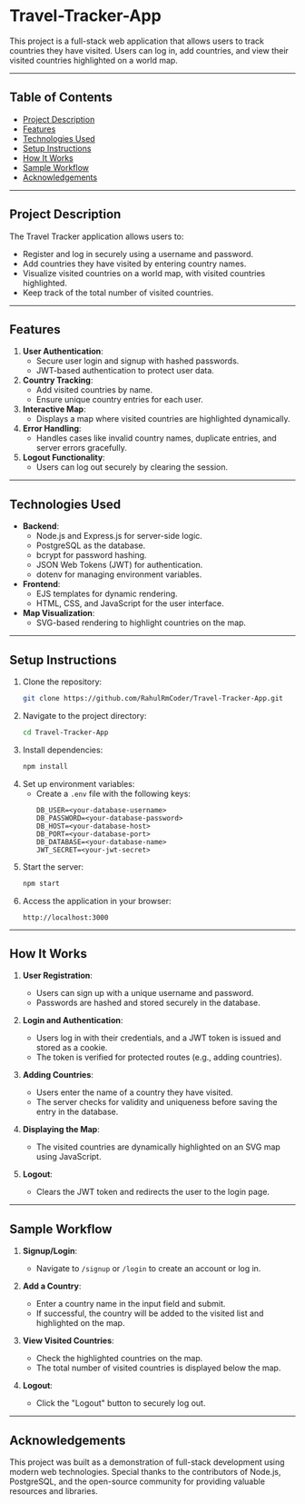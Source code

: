 # Travel-Tracker-App

This project is a full-stack web application that allows users to track countries they have visited. Users can log in, add countries, and view their visited countries highlighted on a world map.

---

## Table of Contents
- [Project Description](#project-description)
- [Features](#features)
- [Technologies Used](#technologies-used)
- [Setup Instructions](#setup-instructions)
- [How It Works](#how-it-works)
- [Sample Workflow](#sample-workflow)
- [Acknowledgements](#acknowledgements)

---

## Project Description
The Travel Tracker application allows users to:
- Register and log in securely using a username and password.
- Add countries they have visited by entering country names.
- Visualize visited countries on a world map, with visited countries highlighted.
- Keep track of the total number of visited countries.

---

## Features
1. **User Authentication**:
   - Secure user login and signup with hashed passwords.
   - JWT-based authentication to protect user data.
2. **Country Tracking**:
   - Add visited countries by name.
   - Ensure unique country entries for each user.
3. **Interactive Map**:
   - Displays a map where visited countries are highlighted dynamically.
4. **Error Handling**:
   - Handles cases like invalid country names, duplicate entries, and server errors gracefully.
5. **Logout Functionality**:
   - Users can log out securely by clearing the session.

---

## Technologies Used
- **Backend**:
  - Node.js and Express.js for server-side logic.
  - PostgreSQL as the database.
  - bcrypt for password hashing.
  - JSON Web Tokens (JWT) for authentication.
  - dotenv for managing environment variables.
- **Frontend**:
  - EJS templates for dynamic rendering.
  - HTML, CSS, and JavaScript for the user interface.
- **Map Visualization**:
  - SVG-based rendering to highlight countries on the map.

---

## Setup Instructions
1. Clone the repository:
   ```bash
   git clone https://github.com/RahulRmCoder/Travel-Tracker-App.git
   ```
2. Navigate to the project directory:
   ```bash
   cd Travel-Tracker-App
   ```
3. Install dependencies:
   ```bash
   npm install
   ```
4. Set up environment variables:
   - Create a `.env` file with the following keys:
     ```plaintext
     DB_USER=<your-database-username>
     DB_PASSWORD=<your-database-password>
     DB_HOST=<your-database-host>
     DB_PORT=<your-database-port>
     DB_DATABASE=<your-database-name>
     JWT_SECRET=<your-jwt-secret>
     ```
5. Start the server:
   ```bash
   npm start
   ```
6. Access the application in your browser:
   ```
   http://localhost:3000
   ```

---

## How It Works
1. **User Registration**:
   - Users can sign up with a unique username and password.
   - Passwords are hashed and stored securely in the database.

2. **Login and Authentication**:
   - Users log in with their credentials, and a JWT token is issued and stored as a cookie.
   - The token is verified for protected routes (e.g., adding countries).

3. **Adding Countries**:
   - Users enter the name of a country they have visited.
   - The server checks for validity and uniqueness before saving the entry in the database.

4. **Displaying the Map**:
   - The visited countries are dynamically highlighted on an SVG map using JavaScript.

5. **Logout**:
   - Clears the JWT token and redirects the user to the login page.

---

## Sample Workflow
1. **Signup/Login**:
   - Navigate to `/signup` or `/login` to create an account or log in.

2. **Add a Country**:
   - Enter a country name in the input field and submit.
   - If successful, the country will be added to the visited list and highlighted on the map.

3. **View Visited Countries**:
   - Check the highlighted countries on the map.
   - The total number of visited countries is displayed below the map.

4. **Logout**:
   - Click the "Logout" button to securely log out.

---

## Acknowledgements
This project was built as a demonstration of full-stack development using modern web technologies. Special thanks to the contributors of Node.js, PostgreSQL, and the open-source community for providing valuable resources and libraries.

